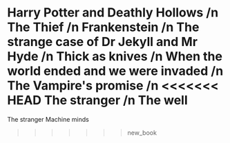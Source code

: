 Harry Potter and Deathly Hollows /n
The Thief /n
Frankenstein /n
The strange case of Dr Jekyll and Mr Hyde /n
Thick as knives /n
When the world ended and we were invaded /n
The Vampire's promise /n
<<<<<<< HEAD
The stranger /n
The well
=======
The stranger
Machine minds
>>>>>>> new_book
